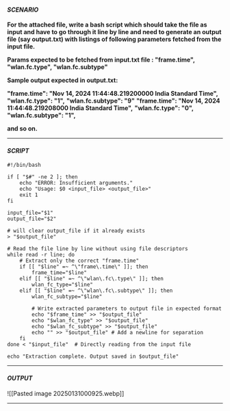 #### ***SCENARIO***

**For the attached file, write a bash script which should take the file as input and have to go through it line by line and need to generate an output file (say output.txt) with listings
of following parameters fetched from the input file.**

**Params expected to be fetched from input.txt file : "frame.time", "wlan.fc.type", "wlan.fc.subtype"**

**Sample output expected in output.txt:**

**"frame.time": "Nov 14, 2024 11:44:48.219200000 India Standard Time",**
**"wlan.fc.type": "1",**
**"wlan.fc.subtype": "9"**
**"frame.time": "Nov 14, 2024 11:44:48.219208000 India Standard Time",**
**"wlan.fc.type": "0",**
**"wlan.fc.subtype": "1",**

**and so on.**


---

#### ***SCRIPT***

```
#!/bin/bash

if [ "$#" -ne 2 ]; then
    echo "ERROR: Insufficient arguments."
    echo "Usage: $0 <input_file> <output_file>"
    exit 1
fi

input_file="$1"
output_file="$2"

# will clear output_file if it already exists
> "$output_file"

# Read the file line by line without using file descriptors
while read -r line; do
    # Extract only the correct "frame.time"
    if [[ "$line" =~ ^\"frame\.time\" ]]; then
        frame_time="$line"
    elif [[ "$line" =~ ^\"wlan\.fc\.type\" ]]; then
        wlan_fc_type="$line"
    elif [[ "$line" =~ ^\"wlan\.fc\.subtype\" ]]; then
        wlan_fc_subtype="$line"
        
        # Write extracted parameters to output file in expected format
        echo "$frame_time" >> "$output_file"
        echo "$wlan_fc_type" >> "$output_file"
        echo "$wlan_fc_subtype" >> "$output_file"
        echo "" >> "$output_file" # Add a newline for separation
    fi
done < "$input_file"  # Directly reading from the input file

echo "Extraction complete. Output saved in $output_file"

```

---

#### ***OUTPUT***

![[Pasted image 20250131000925.webp]]

---
